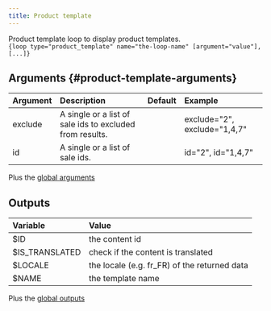 ```yaml
---
title: Product template
---
```


Product template loop to display product templates.  
`{loop type="product_template" name="the-loop-name" [argument="value"], [...]}`

## Arguments {#product-template-arguments}

| Argument | Description                                                        |     Default      | Example                      |
|----------|:-------------------------------------------------------------------|:----------------:|:-----------------------------|
| exclude  | A single or a list of sale ids to excluded from results.           |                  | exclude="2", exclude="1,4,7" |
| id       | A single or a list of sale ids.                                    |                  | id="2", id="1,4,7"           |

Plus the [global arguments](./global_arguments)

## Outputs

| Variable               | Value                                                                         |
|:-----------------------|:------------------------------------------------------------------------------|
| $ID                    | the content id                                                                |
| $IS_TRANSLATED         | check if the content is translated                                            |
| $LOCALE                | the locale (e.g. fr_FR) of the returned data                                  |
| $NAME                  | the template name                                                             |

Plus the [global outputs](./global_outputs)
